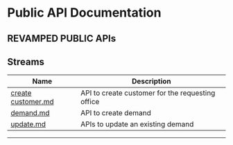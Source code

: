 # Public API Documentation
## REVAMPED PUBLIC APIs

<!-- - Official Announcements regarding changes, downtime, etc. to the API and Streams will be reported here: https://t.me/binance_api_announcements
- Streams, endpoints, parameters, payloads, etc. described in the documents in this repository are considered official and supported.
- The use of any other streams, endpoints, parameters, or payloads, etc. is not supported; use them at your own risk and with no guarantees.
---- -->
## Streams
| Name           | Description |
----------------|-------------
|[create customer.md](./create%20customer.md)              | API to create customer for the requesting office |
|[demand.md](./demand.md) | API to create demand |
| [update.md](./demand.md) | APIs to update an existing demand |

----


